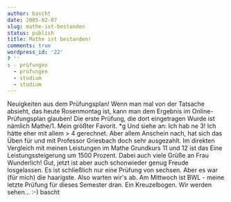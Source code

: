 ```yaml
---
author: bascht
date: 2005-02-07
slug: mathe-ist-bestanden
status: publish
title: Mathe ist bestanden!
comments: true
wordpress_id: '22'
? ''
: - prüfungen
  - prüfungen
  - studium
  - studium
---
```


Neuigkeiten aus dem Prüfungsplan! Wenn man mal von der Tatsache
absieht, das heute Rosenmontag ist, kann man dem Ergebnis im
Online-Prüfungsplan glauben! Die erste Prüfung, die dort
eingetragen Wurde ist nämlich Mathe/1. Mein größter Favorit. \*g
Und siehe an: Ich hab ne 3! Ich hätte eher mit allem \> 4
gerechnet. Aber allem Anschein nach, hat sich das Üben für und mit
Professor Griesbach doch sehr ausgezahlt. Im direkten Vergleich mit
meinen Leistungen im Mathe Grundkurs 11 und 12 ist das Eine
Leistungssteigerung um 1500 Prozent. Dabei auch viele Grüße an Frau
Wunderlich! Gut, jetzt ist aber auch schonwieder genug Freude
losgelassen. Es ist schließlich nur eine Prüfung von sechsen. Aber
es war (für mich) die haarigste. Also warten wir's ab. Am Mittwoch
ist BWL - meine letzte Prüfung für dieses Semester dran. Ein
Kreuzelbogen. Wir werden sehen... :-) bascht


